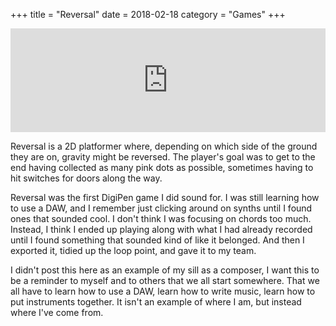 +++
title = "Reversal"
date = 2018-02-18
category = "Games"
+++

<iframe width="100%" height="166" scrolling="no" frameborder="no" allow="autoplay" src="https://w.soundcloud.com/player/?url=https%3A//api.soundcloud.com/tracks/303783055&amp;color=%2340c4ff&amp;auto_play=false&amp;hide_related=false&amp;show_comments=true&amp;show_user=true&amp;show_reposts=false&amp;show_teaser=true"></iframe>

Reversal is a 2D platformer where, depending on which side of the ground they are on, gravity might be reversed.  The player's goal was to get to the end having collected as many pink dots as possible, sometimes having to hit switches for doors along the way.

Reversal was the first DigiPen game I did sound for.  I was still learning how to use a DAW, and I remember just clicking around on synths until I found ones that sounded cool.  I don't think I was focusing on chords too much.  Instead, I think I ended up playing along with what I had already recorded until I found something that sounded kind of like it belonged.  And then I exported it, tidied up the loop point, and gave it to my team.

I didn't post this here as an example of my sill as a composer, I want this to be a reminder to myself and to others that we all start somewhere.  That we all have to learn how to use a DAW, learn how to write music, learn how to put instruments together.  It isn't an example of where I am, but instead where I've come from.